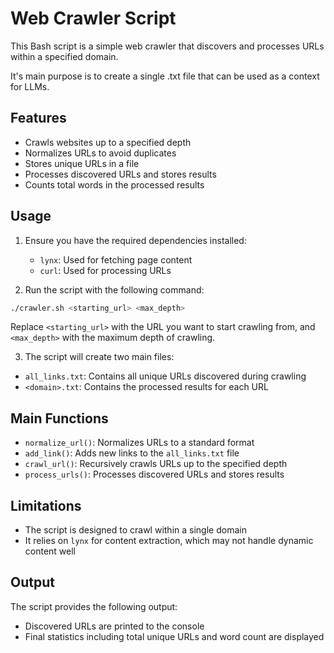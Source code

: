 # Web Crawler Script

This Bash script is a simple web crawler that discovers and processes URLs within a specified domain.

It's main purpose is to create a single .txt file that can be used as a context for LLMs.

## Features

- Crawls websites up to a specified depth
- Normalizes URLs to avoid duplicates
- Stores unique URLs in a file
- Processes discovered URLs and stores results
- Counts total words in the processed results

## Usage

1. Ensure you have the required dependencies installed:
   - `lynx`: Used for fetching page content
   - `curl`: Used for processing URLs

2. Run the script with the following command:

```bash
./crawler.sh <starting_url> <max_depth>
```

Replace `<starting_url>` with the URL you want to start crawling from, and `<max_depth>` with the maximum depth of crawling.

3. The script will create two main files:
- `all_links.txt`: Contains all unique URLs discovered during crawling
- `<domain>.txt`: Contains the processed results for each URL

## Main Functions

- `normalize_url()`: Normalizes URLs to a standard format
- `add_link()`: Adds new links to the `all_links.txt` file
- `crawl_url()`: Recursively crawls URLs up to the specified depth
- `process_urls()`: Processes discovered URLs and stores results

## Limitations

- The script is designed to crawl within a single domain
- It relies on `lynx` for content extraction, which may not handle dynamic content well

## Output

The script provides the following output:
- Discovered URLs are printed to the console
- Final statistics including total unique URLs and word count are displayed
